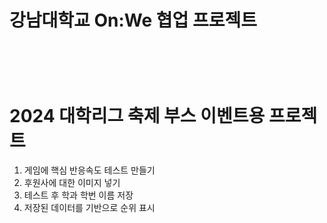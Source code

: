 <h1>강남대학교 On:We 협업 프로젝트<h1> <br>

# 2024 대학리그 축제 부스 이벤트용 프로젝트
1. 게임에 핵심 반응속도 테스트 만들기
2. 후원사에 대한 이미지 넣기
3. 테스트 후 학과 학번 이름 저장
4. 저장된 데이터를 기반으로 순위 표시